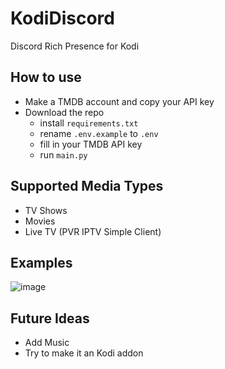 # KodiDiscord
Discord Rich Presence for Kodi

## How to use

* Make a TMDB account and copy your API key
* Download the repo
  * install `requirements.txt`
  * rename `.env.example` to `.env` 
  * fill in your TMDB API key
  * run `main.py`

## Supported Media Types

* TV Shows
* Movies
* Live TV (PVR IPTV Simple Client)

## Examples

![image](https://github.com/zeroquinc/KodiDiscord/assets/39315068/3f54cb6b-1b81-4726-a830-c436b722133d)

## Future Ideas

* Add Music
* Try to make it an Kodi addon
